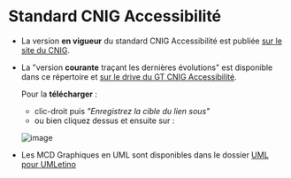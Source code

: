 # Standard CNIG Accessibilité

- La version **en vigueur** du standard CNIG Accessibilité est publiée [sur le site du CNIG](http://cnig.gouv.fr/ressources-accessibilite-a25335.html).

- La "version **courante** traçant les dernières évolutions" est disponible dans ce répertoire et [sur le drive du GT CNIG Accessibilité](https://drive.google.com/drive/folders/1M0OPN0IAKcZB4eoVzI-fzMblz8HjSdnm?usp=share_link).

  Pour la __télécharger__ :

  - clic-droit puis _"Enregistrez la cible du lien sous"_
  - ou bien cliquez dessus et ensuite sur :

  ![image](https://github.com/cnigfr/operations-amenagement/assets/79853274/849e1f24-dc68-407d-9523-0098c8605e79)

- Les MCD Graphiques en UML sont disponibles dans le dossier [UML pour UMLetino](https://github.com/cnigfr/schema-accessibilite-voirie/tree/main/Standard/MCD%20UML%20pour%20UMLetino)






